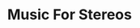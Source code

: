 ---
ee_id: '4196'
site: '1'
type: '2'
url: 2010-025-music-for-stereos
title: Music For Stereos
year: '2010'
display_year: '2010'
medium: Performance for home electronics and found Audio CDs
dims:
pitch:
ps:
live_url:
related: "[4240] [2013-197-since-u-been-gone-music-for-stereos] 2013-197 Since U Been
  Gone / Music For Stereos"
youtube:
related_code:
imgs: MusicForStereos-2010-025-performance-chicago-9-database-TR.jpg,MusicForStereos-2010-025-performance-chicago-12-database-TR.jpg,music-for-stereos-2010-025-performance-berlin-1-database-VJ.jpg,MusicForStereos-2010-025-performance-chicago-5-database-TR.jpg,MusicForStereos-2010-025-performance-chicago-13-database-TR.jpg
subheading:
download:
add_credit:
commission:
layout: things-i-made
---